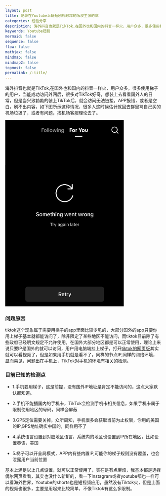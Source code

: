 ```yaml
---
layout: post
title: 记录在Youtube上玩短剧视频踩的版权主张的坑
categories: 经验分享
description: 海外抖音也就是TikTok,在国外也和国内的抖音一样火，用户众多，很多使用梯子的用户，当能成功访问外网后，很多对TikTok好奇，想装上去看看国外人的日常，但是当兴致勃勃的装上TikTok后，就会访问无法链接，APP报错，或者是空白，刷不出内容，这不是机场的问题，本文介绍有如何解决
keywords: Youtube短剧
mermaid: false
sequence: false
flow: false
mathjax: false
mindmap: false
mindmap2: false
topmost: false
permalink: /:title/
---
```


海外抖音也就是TikTok,在国外也和国内的抖音一样火，用户众多，很多使用梯子的用户，当能成功访问外网后，很多对TikTok好奇，想装上去看看国外人的日常，但是当兴致勃勃的装上TikTok后，就会访问无法链接，APP报错，或者是空白，刷不出内容，如下图所示这种情况，很多人这时候估计就回去群里骂自己买的机场垃圾了，或者有问题，找机场客服理论去了。

![tiktok](/images/posts/tiktok/tiktok.png)

### 问题原因

tiktok这个现象属于需要用梯子的app里面比较少见的，大部分国外的app只要你用上梯子基本就都能访问了，除非限定了某些地区不能访问，而tiktok目前除了有些政府已经明文规定不允许使用，在国外大部分地区都是可以正常使用，理论上来说只要IP是国外的就可以访问，用户用电脑端挂上梯子，打开[tiktok的网页版](https://www.tiktok.com)其实就可以看视频了，但是如果用手机就是看不了，同样的节点IP,同样的网络环境，显而易见，问题出在手机上，TikTok对手机的环境有相关的检测。

### 目前已知的检测点

- 1.手机要用梯子，这是前提，没有国外IP地址是肯定不能访问的，这点大家默认都知道。

- 2.手机不能插国内的手机卡，TikTok会检测手机卡相关信息，如果手机卡属于限制使用地区的号码，同样会屏蔽

- 3.GPS定位需要关掉，众所周知，手机很多会获取当前为止权限，你用的美国的IP,GPS地址确实中国的，同样用不了

- 4.系统语言设置到对应地区语言，系统内的地区也设置到IP所在地区，比如设置英语，美国

- 5.梯子可以开全局模式，APP内有些内置IP,可能你的梯子规则没有覆盖，也会泄露用户当前位置

基本上满足以上几点设置，就可以正常使用了，实在是有点麻烦，我基本都是选择偶尔网页看看，其实也没什么新鲜的，看一下Instagram或者youtube都也一样可以看海外世界，Youtube的shorts也是短视频应用，虽然没有Tiktok火，但是上面的视频也很多，主要是用起来比较简单，不像Tiktok有这么多限制。

  






